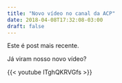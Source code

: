 ```yaml
---
title: "Novo vídeo no canal da ACP"
date: 2018-04-08T17:32:08-03:00
draft: false
---
```


Este é post mais recente.

Já viram nosso novo vídeo?

{{< youtube lTghQKRVGfs >}}